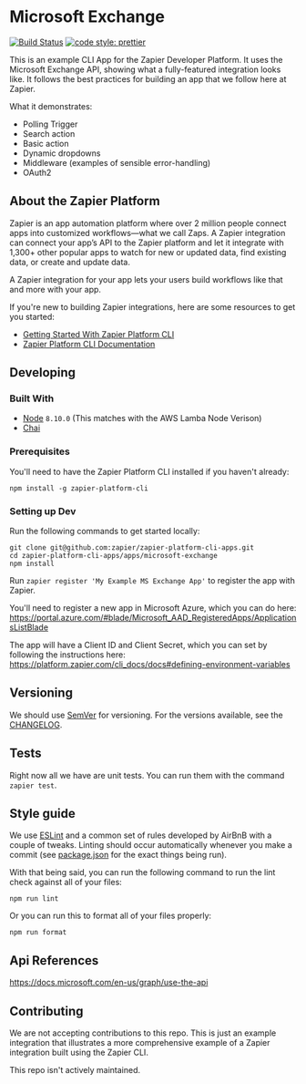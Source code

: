 # Microsoft Exchange

[![Build Status](https://travis-ci.com/zapier/zapier-platform-cli-apps.svg?token=usX6G3kJjLapz4YDeEzM&branch=master)](https://travis-ci.com/zapier/zapier-platform-cli-apps)
[![code style: prettier](https://img.shields.io/badge/code_style-prettier-ff69b4.svg?style=flat-square)](https://github.com/prettier/prettier)

This is an example CLI App for the Zapier Developer Platform. It uses the Microsoft Exchange API, showing what a fully-featured integration looks like. It follows the best practices for building an app that we follow here at Zapier.

What it demonstrates:

- Polling Trigger
- Search action
- Basic action
- Dynamic dropdowns
- Middleware (examples of sensible error-handling)
- OAuth2

## About the Zapier Platform

Zapier is an app automation platform where over 2 million people connect apps into customized workflows—what we call Zaps. A Zapier integration can connect your app’s API to the Zapier platform and let it integrate with 1,300+ other popular apps to watch for new or updated data, find existing data, or create and update data.

A Zapier integration for your app lets your users build workflows like that and more with your app.

If you're new to building Zapier integrations, here are some resources to get you started: 

- [Getting Started With Zapier Platform CLI](https://platform.zapier.com/cli_tutorials/getting-started)
- [Zapier Platform CLI Documentation](https://platform.zapier.com/cli_docs/docs)

## Developing

### Built With

- [Node](https://nodejs.org/en/) `8.10.0` (This matches with the AWS Lamba Node Verison)
- [Chai](https://www.chaijs.com/)

### Prerequisites

You'll need to have the Zapier Platform CLI installed if you haven't already:

```shell
npm install -g zapier-platform-cli
```

### Setting up Dev

Run the following commands to get started locally:

```shell
git clone git@github.com:zapier/zapier-platform-cli-apps.git
cd zapier-platform-cli-apps/apps/microsoft-exchange
npm install
```

Run `zapier register 'My Example MS Exchange App'` to register the app with Zapier.

You'll need to register a new app in Microsoft Azure, which you can do here: https://portal.azure.com/#blade/Microsoft_AAD_RegisteredApps/ApplicationsListBlade

The app will have a Client ID and Client Secret, which you can set by following the instructions here: https://platform.zapier.com/cli_docs/docs#defining-environment-variables

## Versioning

We should use [SemVer](http://semver.org/) for versioning. For the versions available, see the
[CHANGELOG](CHANGELOG.md).

## Tests

Right now all we have are unit tests. You can run them with the command `zapier test`.

## Style guide

We use [ESLint](https://eslint.org/) and a common set of rules developed by AirBnB with a couple of tweaks. Linting
should occur automatically whenever you make a commit (see [package.json](package.json) for the exact things being run).

With that being said, you can run the following command to run the lint check against all of your files:

```shell
npm run lint
```

Or you can run this to format all of your files properly:

```shell
npm run format
```

## Api References

https://docs.microsoft.com/en-us/graph/use-the-api

## Contributing

We are not accepting contributions to this repo. This is just an example integration that illustrates a more comprehensive example of a Zapier integration built using the Zapier CLI.

This repo isn't actively maintained.
